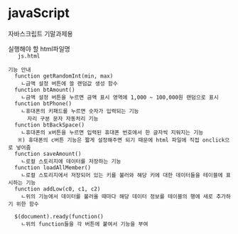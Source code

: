 # javaScript
자바스크립트 기말과제용

실행해야 할 html파일명   
```   js.html```
```
기능 안내   
  function getRandomInt(min, max)   
    ㄴ금액 설정 버튼에 쓸 랜덤값 생성 함수   
  function btAmount()   
    ㄴ금액 설정 버튼을 누르면 금액 표시 영역에 1,000 ~ 100,000원 랜덤으로 표시   
  function btPhone()   
    ㄴ휴대폰의 키패드를 누르면 숫자가 입력되는 기능   
      자리 구분 문자 자동처리 기능   
  function btBackSpace()   
    ㄴ휴대폰의 x버튼을 누르면 입력된 휴대폰 번호에서 한 글자씩 지워지는 기능   
   ※) 휴대폰의 c버튼 기능은 짧게 설정해주면 되기 때문에 html 파일에 직접 onclick으로 넣어줌   
  function saveAmount()   
    ㄴ로컬 스토리지에 데이터를 저장하는 기능   
  function loadAllMember()   
    ㄴ로컬 스토리지에서 저장되어 있는 키를 불러와 해당 키에 대한 데이터들을 테이블에 표시하는 기능   
  function addLow(c0, c1, c2)   
    ㄴ위의 기능에서 데이터를 불러올 때마다 해당 데이터 정보를 테이블의 행에 새로 추가하기 위한 함수   
       
  $(document).ready(function()   
    ㄴ위의 function들을 각 버튼에 붙여서 기능을 부여   
```
